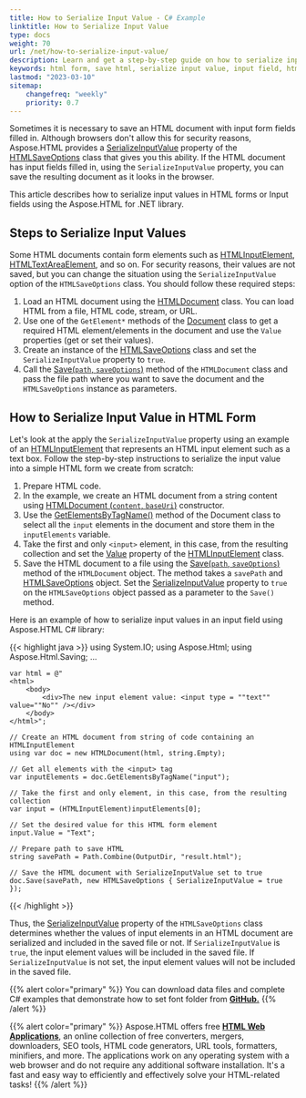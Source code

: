 ```yaml
---
title: How to Serialize Input Value - C# Example
linktitle: How to Serialize Input Value
type: docs
weight: 70
url: /net/how-to-serialize-input-value/
description: Learn and get a step-by-step guide on how to serialize input values in HTML forms or Input fields using the Aspose.HTML for .NET library.
keywords: html form, save html, serialize input value, input field, html input field
lastmod: "2023-03-10"
sitemap:
    changefreq: "weekly"
    priority: 0.7
---
```


Sometimes it is necessary to save an HTML document with input form fields filled in. Although browsers don't allow this for security reasons, Aspose.HTML provides a [SerializeInputValue](https://reference.aspose.com/html/net/aspose.html.saving/htmlsaveoptions/serializeinputvalue/) property of the [HTMLSaveOptions](https://reference.aspose.com/html/net/aspose.html.saving/htmlsaveoptions/) class that gives you this ability. If the HTML document has input fields filled in, using the `SerializeInputValue` property, you can save the resulting document as it looks in the browser.

This article describes how to serialize input values in HTML forms or Input fields using the Aspose.HTML for .NET library.

## **Steps to Serialize Input Values**

Some HTML documents contain form elements such as [HTMLInputElement](https://reference.aspose.com/html/net/aspose.html/htmlinputelement/), [HTMLTextAreaElement](https://reference.aspose.com/html/net/aspose.html/htmltextareaelement/), and so on. For security reasons, their values are not saved, but you can change the situation using the `SerializeInputValue` option of the `HTMLSaveOptions` class. You should follow these required steps:
1. Load an HTML document using the [HTMLDocument](https://reference.aspose.com/html/net/aspose.html/htmldocument/) class. You can load HTML from a file, HTML code, stream, or URL.
1. Use one of the `GetElement*` methods of the [Document](https://reference.aspose.com/html/net/aspose.html.dom/document/) class to get a required HTML element/elements in the document and use the `Value` properties (get or set their values).
1. Create an instance of the [HTMLSaveOptions](https://reference.aspose.com/html/net/aspose.html.saving/htmlsaveoptions/) class and set the `SerializeInputValue` property to `true`.
1. Call the [Save(`path`, `saveOptions`)](https://reference.aspose.com/html/net/aspose.html/htmldocument/save/#save_12) method of the `HTMLDocument` class and pass the file path where you want to save the document and the `HTMLSaveOptions` instance as parameters.

## **How to Serialize Input Value in HTML Form**

Let's look at the apply the `SerializeInputValue` property using an example of an [HTMLInputElement](https://reference.aspose.com/html/net/aspose.html/htmlinputelement/) that represents an HTML input element such as a text box. Follow the step-by-step instructions to serialize the input value into a simple HTML form we create from scratch:

1. Prepare HTML code.
1. In the example, we create an HTML document from a string content using [HTMLDocument (`content`, `baseUri`)](https://reference.aspose.com/html/net/aspose.html/htmldocument/htmldocument/#constructor_14) constructor. 
1. Use the [GetElementsByTagName()](https://reference.aspose.com/html/net/aspose.html.dom/document/getelementsbytagname/) method of the Document class to select all the `input` elements in the document and store them in the `inputElements` variable.
1. Take the first and only `<input>` element, in this case, from the resulting collection and set the [Value](https://reference.aspose.com/html/net/aspose.html/htmlinputelement/value/) property of the [HTMLInputElement](https://reference.aspose.com/html/net/aspose.html/htmlinputelement/) class.
1. Save the HTML document to a file using the [Save(`path`, `saveOptions`)](https://reference.aspose.com/html/net/aspose.html/htmldocument/save/#save_12) method of the `HTMLDocument` object. The method takes a `savePath` and [HTMLSaveOptions](https://reference.aspose.com/html/net/aspose.html.saving/htmlsaveoptions/) object. Set the [SerializeInputValue](https://reference.aspose.com/html/net/aspose.html.saving/htmlsaveoptions/serializeinputvalue/) property to `true` on the `HTMLSaveOptions` object passed as a parameter to the `Save()` method.

Here is an example of how to serialize input values in an input field using Aspose.HTML C# library:

{{< highlight java >}}
using System.IO;
using Aspose.Html;
using Aspose.Html.Saving;
...

	var html = @"
    <html>
        <body>
            <div>The new input element value: <input type = ""text"" value=""No"" /></div>
        </body>
    </html>";

    // Create an HTML document from string of code containing an HTMLInputElement
    using var doc = new HTMLDocument(html, string.Empty);

    // Get all elements with the <input> tag
    var inputElements = doc.GetElementsByTagName("input");

    // Take the first and only element, in this case, from the resulting collection
    var input = (HTMLInputElement)inputElements[0];

    // Set the desired value for this HTML form element
    input.Value = "Text";

    // Prepare path to save HTML 
    string savePath = Path.Combine(OutputDir, "result.html");

    // Save the HTML document with SerializeInputValue set to true
    doc.Save(savePath, new HTMLSaveOptions { SerializeInputValue = true });
{{< /highlight >}}

Thus, the [SerializeInputValue](https://reference.aspose.com/html/net/aspose.html.saving/htmlsaveoptions/serializeinputvalue/) property of the `HTMLSaveOptions` class determines whether the values of input elements in an HTML document are serialized and included in the saved file or not. If `SerializeInputValue` is `true`, the input element values will be included in the saved file. If `SerializeInputValue` is not set, the input element values will not be included in the saved file.

{{% alert color="primary" %}} 
You can download data files and complete C# examples that demonstrate how to set font folder from [**GitHub.**](https://github.com/aspose-html/Aspose.HTML-Documentation/tree/main/content/tests-net)
{{% /alert %}} 


{{% alert color="primary" %}}
Aspose.HTML offers free <a href="https://products.aspose.app/html/applications" target="_blank">**HTML Web Applications**</a>, an online collection of free converters, mergers, downloaders, SEO tools, HTML code generators, URL tools, formatters, minifiers, and more. The applications work on any operating system with a web browser and do not require any additional software installation. It's a fast and easy way to efficiently and effectively solve your HTML-related tasks!
{{% /alert %}}